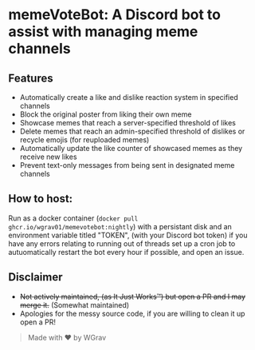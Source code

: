 # memeVoteBot: A Discord bot to assist with managing meme channels

## Features
- Automatically create a like and dislike reaction system in specified channels
- Block the original poster from liking their own meme
- Showcase memes that reach a server-specified threshold of likes
- Delete memes that reach an admin-specified threshold of dislikes or recycle emojis (for reuploaded memes)
- Automatically update the like counter of showcased memes as they receive new likes
- Prevent text-only messages from being sent in designated meme channels

## How to host:
Run as a docker container (`docker pull ghcr.io/wgrav01/memevotebot:nightly`) with a persistant disk and an environment variable titled "TOKEN", (with your Discord bot token) if you have any errors relating to running out of threads set up a cron job to autuomatically restart the bot every hour if possible, and open an issue.

## Disclaimer
- ~~Not actively maintained, (as It Just Works™) but open a PR and I may merge it.~~ (Somewhat maintained)
- Apologies for the messy source code, if you are willing to clean it up open a PR!

> Made with ❤️ by WGrav
